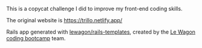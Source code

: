 This is a copycat challenge I did to improve my front-end coding skills.

The original website is https://trillo.netlify.app/

Rails app generated with [lewagon/rails-templates](https://github.com/lewagon/rails-templates), created by the [Le Wagon coding bootcamp](https://www.lewagon.com) team.
